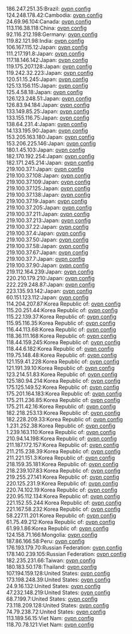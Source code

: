 186.247.251.35:Brazil: [ovpn config](vpn/186_247_251_35.ovpn)  
124.248.178.42:Cambodia: [ovpn config](vpn/124_248_178_42.ovpn)  
24.69.96.104:Canada: [ovpn config](vpn/24_69_96_104.ovpn)  
113.116.38.118:China: [ovpn config](vpn/113_116_38_118.ovpn)  
92.116.212.198:Germany: [ovpn config](vpn/92_116_212_198.ovpn)  
119.82.121.98:India: [ovpn config](vpn/119_82_121_98.ovpn)  
106.167.115.12:Japan: [ovpn config](vpn/106_167_115_12.ovpn)  
111.217.191.8:Japan: [ovpn config](vpn/111_217_191_8.ovpn)  
117.18.146.142:Japan: [ovpn config](vpn/117_18_146_142.ovpn)  
119.175.207.128:Japan: [ovpn config](vpn/119_175_207_128.ovpn)  
119.242.32.223:Japan: [ovpn config](vpn/119_242_32_223.ovpn)  
120.51.15.245:Japan: [ovpn config](vpn/120_51_15_245.ovpn)  
125.13.156.115:Japan: [ovpn config](vpn/125_13_156_115.ovpn)  
125.4.58.18:Japan: [ovpn config](vpn/125_4_58_18.ovpn)  
126.123.248.51:Japan: [ovpn config](vpn/126_123_248_51.ovpn)  
126.83.94.184:Japan: [ovpn config](vpn/126_83_94_184.ovpn)  
133.149.85.25:Japan: [ovpn config](vpn/133_149_85_25.ovpn)  
133.155.116.75:Japan: [ovpn config](vpn/133_155_116_75.ovpn)  
138.64.231.4:Japan: [ovpn config](vpn/138_64_231_4.ovpn)  
14.133.195.90:Japan: [ovpn config](vpn/14_133_195_90.ovpn)  
153.205.163.180:Japan: [ovpn config](vpn/153_205_163_180.ovpn)  
153.206.225.146:Japan: [ovpn config](vpn/153_206_225_146.ovpn)  
180.1.45.103:Japan: [ovpn config](vpn/180_1_45_103.ovpn)  
182.170.192.254:Japan: [ovpn config](vpn/182_170_192_254.ovpn)  
182.171.245.214:Japan: [ovpn config](vpn/182_171_245_214.ovpn)  
219.100.37.1:Japan: [ovpn config](vpn/219_100_37_1.ovpn)  
219.100.37.108:Japan: [ovpn config](vpn/219_100_37_108.ovpn)  
219.100.37.109:Japan: [ovpn config](vpn/219_100_37_109.ovpn)  
219.100.37.125:Japan: [ovpn config](vpn/219_100_37_125.ovpn)  
219.100.37.138:Japan: [ovpn config](vpn/219_100_37_138.ovpn)  
219.100.37.19:Japan: [ovpn config](vpn/219_100_37_19.ovpn)  
219.100.37.205:Japan: [ovpn config](vpn/219_100_37_205.ovpn)  
219.100.37.211:Japan: [ovpn config](vpn/219_100_37_211.ovpn)  
219.100.37.213:Japan: [ovpn config](vpn/219_100_37_213.ovpn)  
219.100.37.22:Japan: [ovpn config](vpn/219_100_37_22.ovpn)  
219.100.37.4:Japan: [ovpn config](vpn/219_100_37_4.ovpn)  
219.100.37.50:Japan: [ovpn config](vpn/219_100_37_50.ovpn)  
219.100.37.58:Japan: [ovpn config](vpn/219_100_37_58.ovpn)  
219.100.37.67:Japan: [ovpn config](vpn/219_100_37_67.ovpn)  
219.100.37.7:Japan: [ovpn config](vpn/219_100_37_7.ovpn)  
219.100.37.90:Japan: [ovpn config](vpn/219_100_37_90.ovpn)  
219.112.164.239:Japan: [ovpn config](vpn/219_112_164_239.ovpn)  
220.210.179.210:Japan: [ovpn config](vpn/220_210_179_210.ovpn)  
222.229.248.87:Japan: [ovpn config](vpn/222_229_248_87.ovpn)  
223.135.93.142:Japan: [ovpn config](vpn/223_135_93_142.ovpn)  
60.151.123.112:Japan: [ovpn config](vpn/60_151_123_112.ovpn)  
114.204.207.87:Korea Republic of: [ovpn config](vpn/114_204_207_87.ovpn)  
115.20.251.44:Korea Republic of: [ovpn config](vpn/115_20_251_44.ovpn)  
115.22.139.37:Korea Republic of: [ovpn config](vpn/115_22_139_37.ovpn)  
115.95.116.35:Korea Republic of: [ovpn config](vpn/115_95_116_35.ovpn)  
116.44.113.68:Korea Republic of: [ovpn config](vpn/116_44_113_68.ovpn)  
118.36.111.168:Korea Republic of: [ovpn config](vpn/118_36_111_168.ovpn)  
118.44.159.245:Korea Republic of: [ovpn config](vpn/118_44_159_245.ovpn)  
118.44.6.182:Korea Republic of: [ovpn config](vpn/118_44_6_182.ovpn)  
119.75.148.48:Korea Republic of: [ovpn config](vpn/119_75_148_48.ovpn)  
121.159.41.228:Korea Republic of: [ovpn config](vpn/121_159_41_228.ovpn)  
121.191.39.10:Korea Republic of: [ovpn config](vpn/121_191_39_10.ovpn)  
123.214.51.83:Korea Republic of: [ovpn config](vpn/123_214_51_83.ovpn)  
125.180.94.214:Korea Republic of: [ovpn config](vpn/125_180_94_214.ovpn)  
175.125.149.52:Korea Republic of: [ovpn config](vpn/175_125_149_52.ovpn)  
175.201.164.183:Korea Republic of: [ovpn config](vpn/175_201_164_183.ovpn)  
175.211.236.85:Korea Republic of: [ovpn config](vpn/175_211_236_85.ovpn)  
175.211.42.16:Korea Republic of: [ovpn config](vpn/175_211_42_16.ovpn)  
182.218.253.13:Korea Republic of: [ovpn config](vpn/182_218_253_13.ovpn)  
182.228.209.33:Korea Republic of: [ovpn config](vpn/182_228_209_33.ovpn)  
1.231.252.38:Korea Republic of: [ovpn config](vpn/1_231_252_38.ovpn)  
1.239.163.110:Korea Republic of: [ovpn config](vpn/1_239_163_110.ovpn)  
210.94.14.198:Korea Republic of: [ovpn config](vpn/210_94_14_198.ovpn)  
211.187.172.157:Korea Republic of: [ovpn config](vpn/211_187_172_157.ovpn)  
211.215.238.39:Korea Republic of: [ovpn config](vpn/211_215_238_39.ovpn)  
211.221.151.3:Korea Republic of: [ovpn config](vpn/211_221_151_3.ovpn)  
218.159.35.181:Korea Republic of: [ovpn config](vpn/218_159_35_181.ovpn)  
218.239.107.83:Korea Republic of: [ovpn config](vpn/218_239_107_83.ovpn)  
219.255.27.141:Korea Republic of: [ovpn config](vpn/219_255_27_141.ovpn)  
220.125.231.9:Korea Republic of: [ovpn config](vpn/220_125_231_9.ovpn)  
220.74.102.19:Korea Republic of: [ovpn config](vpn/220_74_102_19.ovpn)  
220.95.112.134:Korea Republic of: [ovpn config](vpn/220_95_112_134.ovpn)  
221.152.55.244:Korea Republic of: [ovpn config](vpn/221_152_55_244.ovpn)  
221.167.58.232:Korea Republic of: [ovpn config](vpn/221_167_58_232.ovpn)  
58.227.11.201:Korea Republic of: [ovpn config](vpn/58_227_11_201.ovpn)  
61.75.49.212:Korea Republic of: [ovpn config](vpn/61_75_49_212.ovpn)  
61.99.1.86:Korea Republic of: [ovpn config](vpn/61_99_1_86.ovpn)  
124.158.71.166:Mongolia: [ovpn config](vpn/124_158_71_166.ovpn)  
187.86.166.58:Peru: [ovpn config](vpn/187_86_166_58.ovpn)  
176.193.179.70:Russian Federation: [ovpn config](vpn/176_193_179_70.ovpn)  
178.140.239.105:Russian Federation: [ovpn config](vpn/178_140_239_105.ovpn)  
182.235.231.66:Taiwan: [ovpn config](vpn/182_235_231_66.ovpn)  
180.183.50.178:Thailand: [ovpn config](vpn/180_183_50_178.ovpn)  
107.194.159.128:United States: [ovpn config](vpn/107_194_159_128.ovpn)  
173.198.248.39:United States: [ovpn config](vpn/173_198_248_39.ovpn)  
24.9.16.132:United States: [ovpn config](vpn/24_9_16_132.ovpn)  
47.232.148.219:United States: [ovpn config](vpn/47_232_148_219.ovpn)  
68.7.199.7:United States: [ovpn config](vpn/68_7_199_7.ovpn)  
73.118.209.128:United States: [ovpn config](vpn/73_118_209_128.ovpn)  
74.79.238.72:United States: [ovpn config](vpn/74_79_238_72.ovpn)  
113.189.56.15:Viet Nam: [ovpn config](vpn/113_189_56_15.ovpn)  
118.70.78.121:Viet Nam: [ovpn config](vpn/118_70_78_121.ovpn)  
